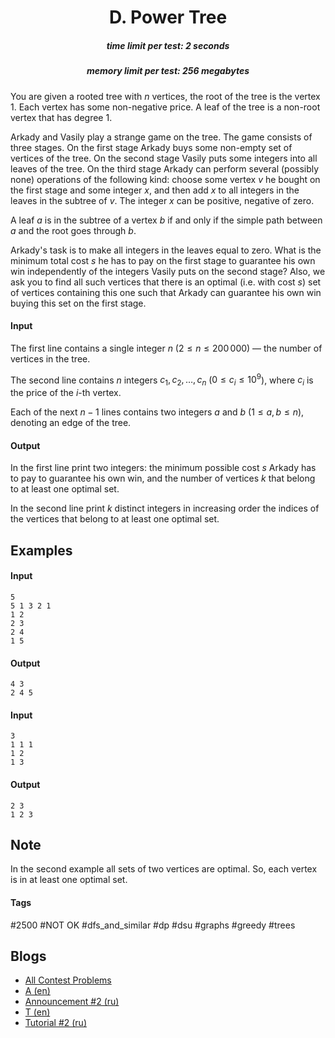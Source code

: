<h1 style='text-align: center;'> D. Power Tree</h1>

<h5 style='text-align: center;'>time limit per test: 2 seconds</h5>
<h5 style='text-align: center;'>memory limit per test: 256 megabytes</h5>

You are given a rooted tree with $n$ vertices, the root of the tree is the vertex $1$. Each vertex has some non-negative price. A leaf of the tree is a non-root vertex that has degree $1$.

Arkady and Vasily play a strange game on the tree. The game consists of three stages. On the first stage Arkady buys some non-empty set of vertices of the tree. On the second stage Vasily puts some integers into all leaves of the tree. On the third stage Arkady can perform several (possibly none) operations of the following kind: choose some vertex $v$ he bought on the first stage and some integer $x$, and then add $x$ to all integers in the leaves in the subtree of $v$. The integer $x$ can be positive, negative of zero.

A leaf $a$ is in the subtree of a vertex $b$ if and only if the simple path between $a$ and the root goes through $b$.

Arkady's task is to make all integers in the leaves equal to zero. What is the minimum total cost $s$ he has to pay on the first stage to guarantee his own win independently of the integers Vasily puts on the second stage? Also, we ask you to find all such vertices that there is an optimal (i.e. with cost $s$) set of vertices containing this one such that Arkady can guarantee his own win buying this set on the first stage.

#### Input

The first line contains a single integer $n$ ($2 \le n \le 200\,000$) — the number of vertices in the tree.

The second line contains $n$ integers $c_1, c_2, \ldots, c_n$ ($0 \le c_i \le 10^9$), where $c_i$ is the price of the $i$-th vertex.

Each of the next $n - 1$ lines contains two integers $a$ and $b$ ($1 \le a, b \le n$), denoting an edge of the tree.

#### Output

In the first line print two integers: the minimum possible cost $s$ Arkady has to pay to guarantee his own win, and the number of vertices $k$ that belong to at least one optimal set.

In the second line print $k$ distinct integers in increasing order the indices of the vertices that belong to at least one optimal set.

## Examples

#### Input


```text
5
5 1 3 2 1
1 2
2 3
2 4
1 5
```
#### Output


```text
4 3
2 4 5 
```
#### Input


```text
3
1 1 1
1 2
1 3
```
#### Output


```text
2 3
1 2 3 
```
## Note

In the second example all sets of two vertices are optimal. So, each vertex is in at least one optimal set.



#### Tags 

#2500 #NOT OK #dfs_and_similar #dp #dsu #graphs #greedy #trees 

## Blogs
- [All Contest Problems](../Codeforces_Round_543_(Div._1,_based_on_Technocup_2019_Final_Round).md)
- [A (en)](../blogs/A_(en).md)
- [Announcement #2 (ru)](../blogs/Announcement_2_(ru).md)
- [T (en)](../blogs/T_(en).md)
- [Tutorial #2 (ru)](../blogs/Tutorial_2_(ru).md)
